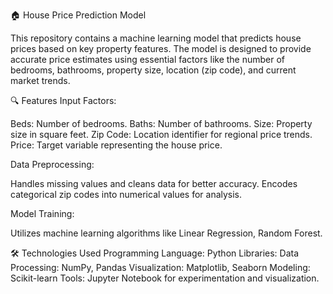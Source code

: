 🏠 House Price Prediction Model

This repository contains a machine learning model that predicts house prices based on key property features. The model is designed to provide accurate price estimates using essential factors like the number of bedrooms, bathrooms, property size, location (zip code), and current market trends.

🔍 Features
Input Factors:

Beds: Number of bedrooms.
Baths: Number of bathrooms.
Size: Property size in square feet.
Zip Code: Location identifier for regional price trends.
Price: Target variable representing the house price.

Data Preprocessing:

Handles missing values and cleans data for better accuracy.
Encodes categorical zip codes into numerical values for analysis.

Model Training:

Utilizes machine learning algorithms like Linear Regression, Random Forest.

🛠️ Technologies Used
Programming Language: Python
Libraries:
Data Processing: NumPy, Pandas
Visualization: Matplotlib, Seaborn
Modeling: Scikit-learn
Tools: Jupyter Notebook for experimentation and visualization.

